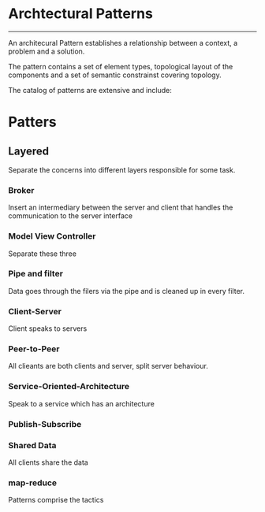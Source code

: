 # Archtectural Patterns
--- 
An architecural Pattern establishes a relationship between a context, a problem and a solution. 

The pattern contains a set of element types, topological layout of the components and a set of semantic constrainst covering topology. 

The catalog of patterns are extensive and include: 

# Patters
## Layered 
Separate the concerns into different layers responsible for some task. 

### Broker
Insert an intermediary between the server and client that handles the communication to the server interface 

### Model View Controller
Separate these three


### Pipe and filter
Data goes through the filers via the pipe and is cleaned up in every filter. 

### Client-Server
Client speaks to servers

### Peer-to-Peer
All clieants are both clients and server, split server behaviour. 


### Service-Oriented-Architecture
Speak to a service which has an architecture

### Publish-Subscribe

### Shared Data
All clients share the data 

### map-reduce


Patterns comprise the tactics
